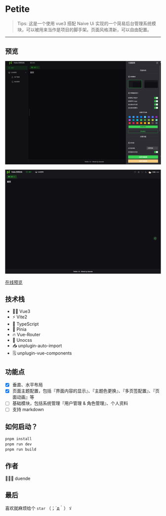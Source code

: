 # Petite

> Tips: 这是一个使用 vue3 搭配 Naive Ui 实现的一个简易后台管理系统模块，可以被用来当作是项目的脚手架。页面风格清新，可以自由配置。

*********

## 预览
![垂直布局](./public/preview-vertical.png)

![水平布局](./public/preview-horizontal.png)

[在线预览](https://petite.netlify.app/)

## 技术栈
- 🤙🏻 Vue3 <setup>
- ⚡️ Vite2
- 🦾 TypeScript
- 🍍 Pinia
- 🔥 Vue-Router
- 🎨 Unocss
- 📥 unplugin-auto-import
- 🗒 unplugin-vue-components

## 功能点
* [x] 垂直、水平布局
* [x] 页面主题配置，包括『界面内容的显示』、『主题色更换』、『多页签配置』、『页面动画』等
* [ ] 基础模块，包括系统管理『用户管理 & 角色管理』、个人资料
* [ ] 支持 markdown

## 如何启动？
```TypeScript
pnpm install
pnpm run dev
pnpm run build
```

## 作者
🧑🏻‍💻 duende 

## 最后
喜欢就麻烦给个 `star` （；´д｀）ゞ
